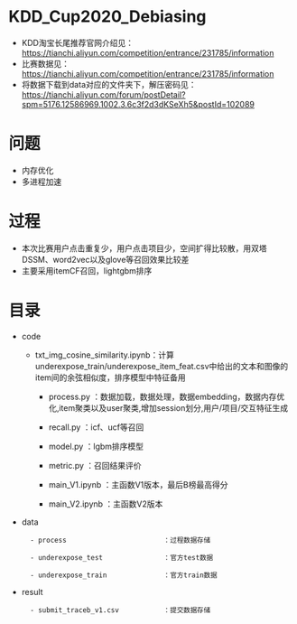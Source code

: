 # KDD_Cup2020_Debiasing
- KDD淘宝长尾推荐官网介绍见：https://tianchi.aliyun.com/competition/entrance/231785/information
- 比赛数据见：https://tianchi.aliyun.com/competition/entrance/231785/information
- 将数据下载到data对应的文件夹下，解压密码见：https://tianchi.aliyun.com/forum/postDetail?spm=5176.12586969.1002.3.6c3f2d3dKSeXh5&postId=102089


# 问题
- 内存优化
- 多进程加速


# 过程
- 本次比赛用户点击重复少，用户点击项目少，空间扩得比较散，用双塔DSSM、word2vec以及glove等召回效果比较差
- 主要采用itemCF召回，lightgbm排序 

# 目录

- code

	- txt_img_cosine_similarity.ipynb：计算underexpose_train/underexpose_item_feat.csv中给出的文本和图像的item间的余弦相似度，排序模型中特征备用

        - process.py                     ：数据加载，数据处理，数据embedding，数据内存优化,item聚类以及user聚类,增加session划分,用户/项目/交互特征生成

        - recall.py                      ：icf、ucf等召回

        - model.py                       ：lgbm排序模型

        - metric.py                      ：召回结果评价

        - main_V1.ipynb                  ：主函数V1版本，最后B榜最高得分

        - main_V2.ipynb                  ：主函数V2版本


- data

        - process                        ：过程数据存储

        - underexpose_test               ：官方test数据

        - underexpose_train              ：官方train数据

- result

        - submit_traceb_v1.csv           ：提交数据存储 


